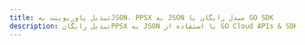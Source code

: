 ---title: تبدیل پاورپوینت بهJSON، PPSX به JSON مبدل رایگان یا GO SDKdescription: تبدیل رایگانPPSX به JSON با استفاده از GO Cloud APIs & SDK. همچنین اسناد Microsoft PowerPoint را در Cloud ایجاد، ویرایش و رندر کنید.---